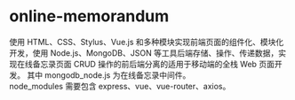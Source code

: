 # online-memorandum
使用 HTML、CSS、Stylus、Vue.js 和多种模块实现前端页面的组件化、模块化开发，使用 Node.js、MongoDB、JSON 等工具后端存储、操作、传递数据，实现在线备忘录页面 CRUD 操作的前后端分离的适用于移动端的全栈 Web 页面开发。
其中 mongodb_node.js 为在线备忘录中间件。  
node_modules 需要包含 express、vue、vue-router、axios。
